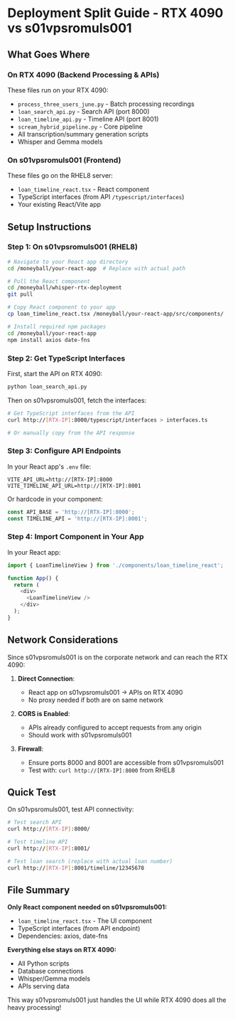 # Deployment Split Guide - RTX 4090 vs s01vpsromuls001

## What Goes Where

### On RTX 4090 (Backend Processing & APIs)
These files run on your RTX 4090:
- `process_three_users_june.py` - Batch processing recordings
- `loan_search_api.py` - Search API (port 8000)
- `loan_timeline_api.py` - Timeline API (port 8001)
- `scream_hybrid_pipeline.py` - Core pipeline
- All transcription/summary generation scripts
- Whisper and Gemma models

### On s01vpsromuls001 (Frontend)
These files go on the RHEL8 server:
- `loan_timeline_react.tsx` - React component
- TypeScript interfaces (from API `/typescript/interfaces`)
- Your existing React/Vite app

## Setup Instructions

### Step 1: On s01vpsromuls001 (RHEL8)

```bash
# Navigate to your React app directory
cd /moneyball/your-react-app  # Replace with actual path

# Pull the React component
cd /moneyball/whisper-rtx-deployment
git pull

# Copy React component to your app
cp loan_timeline_react.tsx /moneyball/your-react-app/src/components/

# Install required npm packages
cd /moneyball/your-react-app
npm install axios date-fns
```

### Step 2: Get TypeScript Interfaces

First, start the API on RTX 4090:
```bash
python loan_search_api.py
```

Then on s01vpsromuls001, fetch the interfaces:
```bash
# Get TypeScript interfaces from the API
curl http://[RTX-IP]:8000/typescript/interfaces > interfaces.ts

# Or manually copy from the API response
```

### Step 3: Configure API Endpoints

In your React app's `.env` file:
```env
VITE_API_URL=http://[RTX-IP]:8000
VITE_TIMELINE_API_URL=http://[RTX-IP]:8001
```

Or hardcode in your component:
```typescript
const API_BASE = 'http://[RTX-IP]:8000';
const TIMELINE_API = 'http://[RTX-IP]:8001';
```

### Step 4: Import Component in Your App

In your React app:
```typescript
import { LoanTimelineView } from './components/loan_timeline_react';

function App() {
  return (
    <div>
      <LoanTimelineView />
    </div>
  );
}
```

## Network Considerations

Since s01vpsromuls001 is on the corporate network and can reach the RTX 4090:

1. **Direct Connection**: 
   - React app on s01vpsromuls001 → APIs on RTX 4090
   - No proxy needed if both are on same network

2. **CORS is Enabled**:
   - APIs already configured to accept requests from any origin
   - Should work with s01vpsromuls001

3. **Firewall**:
   - Ensure ports 8000 and 8001 are accessible from s01vpsromuls001
   - Test with: `curl http://[RTX-IP]:8000` from RHEL8

## Quick Test

On s01vpsromuls001, test API connectivity:
```bash
# Test search API
curl http://[RTX-IP]:8000/

# Test timeline API  
curl http://[RTX-IP]:8001/

# Test loan search (replace with actual loan number)
curl http://[RTX-IP]:8001/timeline/12345678
```

## File Summary

**Only React component needed on s01vpsromuls001:**
- `loan_timeline_react.tsx` - The UI component
- TypeScript interfaces (from API endpoint)
- Dependencies: axios, date-fns

**Everything else stays on RTX 4090:**
- All Python scripts
- Database connections
- Whisper/Gemma models
- APIs serving data

This way s01vpsromuls001 just handles the UI while RTX 4090 does all the heavy processing!